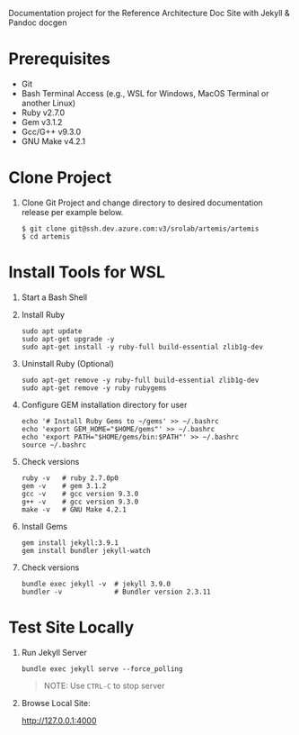 Documentation project for the Reference Architecture Doc Site with Jekyll & Pandoc docgen

# Prerequisites

* Git
* Bash Terminal Access (e.g., WSL for Windows, MacOS Terminal or another Linux)
* Ruby v2.7.0
* Gem v3.1.2
* Gcc/G++ v9.3.0
* GNU Make v4.2.1

# Clone Project

1. Clone Git Project and change directory to desired documentation release per example below.

    ```
    $ git clone git@ssh.dev.azure.com:v3/srolab/artemis/artemis
    $ cd artemis
    ```

# Install Tools for WSL

1. Start a Bash Shell

1. Install Ruby

    ```
    sudo apt update
    sudo apt-get upgrade -y
    sudo apt-get install -y ruby-full build-essential zlib1g-dev
    ```
1. Uninstall Ruby (Optional)

    ```
    sudo apt-get remove -y ruby-full build-essential zlib1g-dev
    sudo apt-get remove -y ruby rubygems
    ```

1. Configure GEM installation directory for user

    ```
    echo '# Install Ruby Gems to ~/gems' >> ~/.bashrc
    echo 'export GEM_HOME="$HOME/gems"' >> ~/.bashrc
    echo 'export PATH="$HOME/gems/bin:$PATH"' >> ~/.bashrc
    source ~/.bashrc
    ```

1. Check versions

    ```
    ruby -v   # ruby 2.7.0p0
    gem -v    # gem 3.1.2
    gcc -v    # gcc version 9.3.0
    g++ -v    # gcc version 9.3.0
    make -v   # GNU Make 4.2.1
    ```

1. Install Gems

    ```
    gem install jekyll:3.9.1
    gem install bundler jekyll-watch
    ```

1. Check versions

    ```
    bundle exec jekyll -v  # jekyll 3.9.0
    bundler -v             # Bundler version 2.3.11
    ```

# Test Site Locally

1. Run Jekyll Server

    ```
    bundle exec jekyll serve --force_polling
    ```

    >NOTE: Use `CTRL-C` to stop server

1. Browse Local Site:

    http://127.0.0.1:4000   
